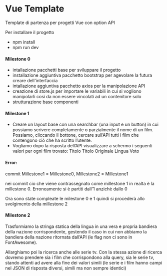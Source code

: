 # Vue Template

Template di partenza per progetti Vue con option API

Per installare il progetto

- npm install
- npm run dev

#### Milestone 0

- intallazione pacchetti base per sviluppare il progetto
- installazione aggiuntiva pacchetto bootstrap per agevolare la futura creare dell'interfaccia
- intallazione aggiuntiva pacchetto axios per la manipolazione API
- creazione di store.js per importare le variabili in cui si vogliono manipolarli così da non essere vincolati ad un contenitore solo
- strutturazione base componenti

#### Milestone 1

- Creare un layout base con una searchbar (una input e un button) in cui possiamo scrivere completamente o parzialmente il nome di un film. Possiamo, cliccando il  bottone, cercare sull’API tutti i film che contengono ciò che ha scritto l’utente.
- Vogliamo dopo la risposta dell’API visualizzare a schermo i seguenti valori per ogni film trovato: 
Titolo
Titolo Originale
Lingua
Voto

#### Error: 

commit Millestone1 = Millestone0, Millestone2 = Millestone1

nei commit cio che viene contrassegnato come millestone 1 in realta è la millestone 0. Erroneamente si è partiti dall'1 anzichè dallo 0

Ora sono state compleate le milestone 0 e 1 quindi si procederà allo svolgimento della millestone 2

#### Milestone 2

Trasformiamo la stringa statica della lingua in una vera e propria bandiera della nazione corrispondente, gestendo il caso in cui non abbiamo la bandiera della nazione ritornata dall’API (le flag non ci sono in FontAwesome).

Allarghiamo poi la ricerca anche alle serie tv. Con la stessa azione di ricerca dovremo prendere sia i film che corrispondono alla query, sia le serie tv, stando attenti ad avere alla fine dei valori simili (le serie e i film hanno campi nel JSON di risposta diversi, simili ma non sempre identici)
